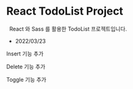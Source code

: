 # React TodoList Project
&nbsp;
React 와 Sass 를 활용한 TodoList 프로젝트입니다.

- 2022/03/23 

<p>Insert 기능 추가</p>
<p>Delete 기능 추가</p>
<p>Toggle 기능 추가</p>

